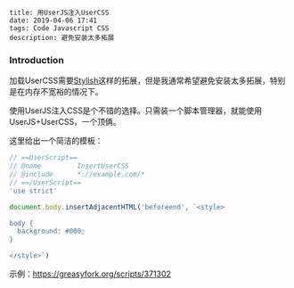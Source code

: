 ```
title: 用UserJS注入UserCSS
date: 2019-04-06 17:41
tags: Code Javascript CSS
description: 避免安装太多拓展
```

### Introduction

加载UserCSS需要[Stylish](https://userstyles.org)这样的拓展，但是我通常希望避免安装太多拓展，特别是在内存不宽裕的情况下。

使用UserJS注入CSS是个不错的选择。只需装一个脚本管理器，就能使用UserJS+UserCSS，一个顶俩。

这里给出一个简洁的模板：

```javascript
// ==UserScript==
// @name         InsertUserCSS
// @include      *://example.com/*
// ==/UserScript==
'use strict'

document.body.insertAdjacentHTML('beforeend', `<style>

body {
  background: #000;
}

</style>`)
```

示例：<https://greasyfork.org/scripts/371302>
